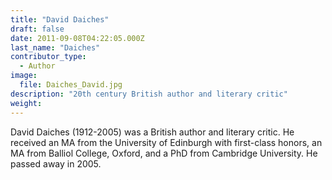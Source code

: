 ```yaml
---
title: "David Daiches"
draft: false
date: 2011-09-08T04:22:05.000Z
last_name: "Daiches"
contributor_type:
  - Author
image:
  file: Daiches_David.jpg
description: "20th century British author and literary critic"
weight:
---
```


David Daiches (1912-2005) was a British author and literary critic. He received an MA from the University of Edinburgh with first-class honors, an MA from Balliol College, Oxford, and a PhD from Cambridge University. He passed away in 2005.

